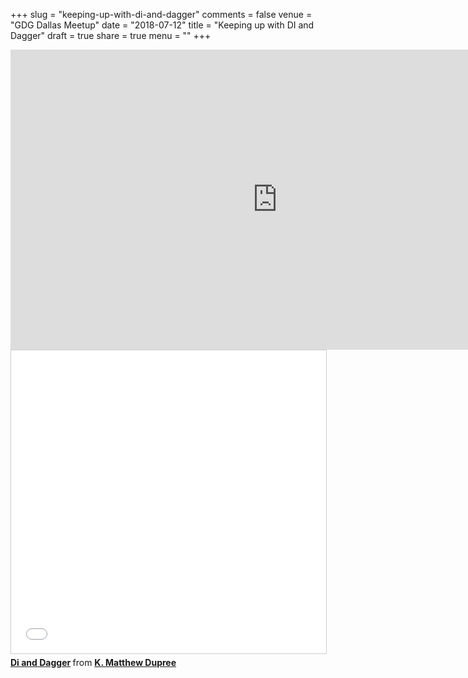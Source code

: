 +++
slug = "keeping-up-with-di-and-dagger"
comments = false
venue = "GDG Dallas Meetup"
date = "2018-07-12"
title = "Keeping up with DI and Dagger"
draft = true
share = true
menu = ""
+++

<iframe width="854" height="480" src="https://www.youtube.com/embed/9bl5BjDEVa4" frameborder="0" allow="autoplay; encrypted-media" allowfullscreen></iframe>

<iframe src="//www.slideshare.net/slideshow/embed_code/key/os4VOz6FDwF7NZ" width="595" height="485" frameborder="0" marginwidth="0" marginheight="0" scrolling="no" style="border:1px solid #CCC; border-width:1px; margin-bottom:5px; max-width: 100%;" allowfullscreen> </iframe> <div style="margin-bottom:5px"> <strong> <a href="//www.slideshare.net/KMatthewDupree/di-and-dagger" title="Di and Dagger" target="_blank">Di and Dagger</a> </strong> from <strong><a href="https://www.slideshare.net/KMatthewDupree" target="_blank">K. Matthew Dupree</a></strong> </div>